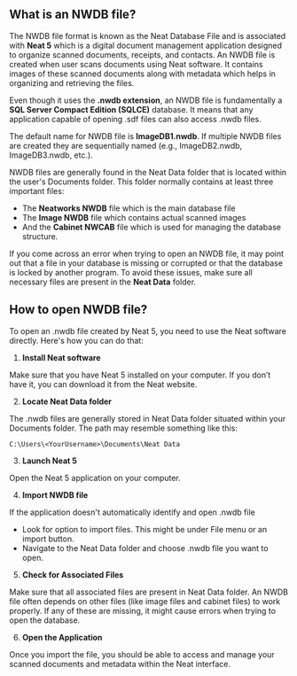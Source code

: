 ## What is an NWDB file?

The NWDB file format is known as the Neat Database File and is associated with **Neat 5** which is a digital document management application designed to organize scanned documents, receipts, and contacts. An NWDB file is created when user scans documents using Neat software. It contains images of these scanned documents along with metadata which helps in organizing and retrieving the files.

Even though it uses the **.nwdb extension**, an NWDB file is fundamentally a **SQL Server Compact Edition (SQLCE)** database. It means that any application capable of opening .sdf files can also access .nwdb files. 

The default name for NWDB file is **ImageDB1.nwdb**. If multiple NWDB files are created they are sequentially named (e.g., ImageDB2.nwdb, ImageDB3.nwdb, etc.).

NWDB files are generally found in the Neat Data folder that is located within the user's Documents folder. This folder normally contains at least three important files: 

- The **Neatworks NWDB** file which is the main database file
- The **Image NWDB** file which contains actual scanned images
- And the **Cabinet NWCAB** file which is used for managing the database structure.

If you come across an error when trying to open an NWDB file, it may point out that a file in your database is missing or corrupted or that the database is locked by another program. To avoid these issues, make sure all necessary files are present in the **Neat Data** folder.

## How to open NWDB file?

To open an .nwdb file created by Neat 5, you need to use the Neat software directly. Here's how you can do that:

1. **Install Neat software**

Make sure that you have Neat 5 installed on your computer. If you don’t have it, you can download it from the Neat website.

2. **Locate Neat Data folder**

The .nwdb files are generally stored in Neat Data folder situated within your Documents folder. The path may resemble something like this:

`C:\Users\<YourUsername>\Documents\Neat Data`

3. **Launch Neat 5**

Open the Neat 5 application on your computer.

4. **Import NWDB file**

If the application doesn't automatically identify and open .nwdb file

- Look for option to import files. This might be under File menu or an import button.
- Navigate to the Neat Data folder and choose .nwdb file you want to open.

5. **Check for Associated Files**

Make sure that all associated files are present in Neat Data folder. An NWDB file often depends on other files (like image files and cabinet files) to work properly. If any of these are missing, it might cause errors when trying to open the database.

6. **Open the Application**

Once you import the file, you should be able to access and manage your scanned documents and metadata within the Neat interface.

